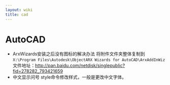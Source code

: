 ```yaml
---
layout: wiki
title: cad
---
```


# AutoCAD

- ArxWizards安装之后没有图标的解决办法
将附件文件夹整体复制到`X:\Program Files\Autodesk\ObjectARX Wizards for AutoCAD\ArxAddInWiz`
文件地址：http://pan.baidu.com/netdisk/singlepublic?fid=278282_793421659
- 中文显示问号
style命令修改样式，一般是更改中文字体。
